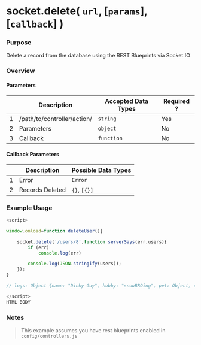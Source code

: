 # socket.delete( `url`, [`params`], [`callback`] )
### Purpose
Delete a record from the database using the REST Blueprints via Socket.IO

### Overview

#### Parameters
|   |          Description        | Accepted Data Types | Required ? |
|---|-----------------------------|---------------------|------------|
| 1 | /path/to/controller/action/ |      `string`       | Yes        |
| 2 |           Parameters        | `object`            | No         |
| 3 |            Callback         | `function`          | No         |

#### Callback Parameters

|   |     Description     | Possible Data Types |
|---|---------------------|---------------------|
| 1 |  Error              | `Error`             |
| 2 |  Records Deleted    | `{}`, `[{}]`        |

### Example Usage
```javascript
<script>

window.onload=function deleteUser(){

    socket.delete('/users/8',function serverSays(err,users){
        if (err)
            console.log(err)

        console.log(JSON.stringify(users));
    });
}

// logs: Object {name: "Dinky Guy", hobby: "snowBROing", pet: Object, createdAt: "2013-12-12T19:43:49.284Z", updatedAt: "2013-12-12T21:59:58.735Z"…}

</script>
HTML BODY

```

### Notes
> This example assumes you have rest blueprints enabled in `config/controllers.js`



<docmeta name="uniqueID" value="socketdelete671580">
<docmeta name="displayName" value="io.socket.delete()">

